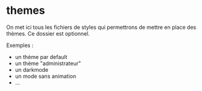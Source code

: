 # themes

On met ici tous les fichiers de styles qui permettrons de mettre en place des thèmes.
Ce dossier est optionnel.

Exemples :

- un thème par default
- un thème "administrateur"
- un darkmode
- un mode sans animation
- ...
